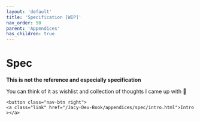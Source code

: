 ```yaml
---
layout: 'default'
title: 'Specification [WIP]'
nav_order: 50
parent: 'Appendices'
has_children: true
---
```


# Spec

**This is not the reference and especially specification**

You can think of it as wishlist and collection of thoughts I came up with 🙂
<div class="nav-btn-block">
    
    <button class="nav-btn right">
    <a class="link" href="/Jacy-Dev-Book/appendices/spec/intro.html">Intro ></a>
</button>

</div>
